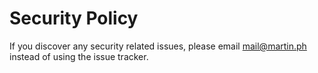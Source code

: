 # Security Policy

If you discover any security related issues, please email mail@martin.ph instead of using the issue tracker.
